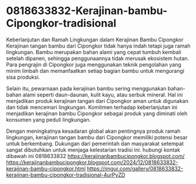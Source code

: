# 0818633832-Kerajinan-bambu-Cipongkor-tradisional
Keberlanjutan dan Ramah Lingkungan dalam Kerajinan Bambu Cipongkor
Kerajinan tangan bambu dari Cipongkor tidak hanya indah tetapi juga ramah lingkungan. Bambu merupakan bahan alami yang cepat tumbuh kembali setelah dipanen, sehingga penggunaannya tidak merusak ekosistem hutan. Para pengrajin di Cipongkor juga menggunakan teknik pengolahan yang minim limbah dan memanfaatkan setiap bagian bambu untuk mengurangi sisa produksi.

Selain itu, pewarnaan pada kerajinan bambu sering menggunakan bahan-bahan alami seperti daun-daunan, kulit kayu, atau serbuk mineral. Hal ini menjadikan produk kerajinan tangan dari Cipongkor aman untuk digunakan dan tidak mencemari lingkungan. Komitmen terhadap keberlanjutan ini menjadikan kerajinan bambu Cipongkor sebagai produk yang diminati oleh konsumen yang peduli lingkungan.

Dengan meningkatnya kesadaran global akan pentingnya produk ramah lingkungan, kerajinan tangan bambu dari Cipongkor memiliki potensi besar untuk berkembang. Dukungan dari pemerintah dan masyarakat setempat sangat dibutuhkan untuk menjaga kelestarian tradisi ini.
hubungi kontak dibawah ini
0818633832
https://kerajinanbambucipongkor.blogspot.com/
https://kerajinanbambucipongkor.blogspot.com/2024/12/0818633832-kerajinan-bambu-cipongkor.html
https://imgur.com/gallery/0818633832-kerajinan-bambu-cipongkor-tradisional-4urPyZD

